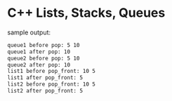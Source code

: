 # C++ Lists, Stacks, Queues

sample output:

```bash
queue1 before pop: 5 10 
queue1 after pop: 10 
queue2 before pop: 5 10 
queue2 after pop: 10 
list1 before pop_front: 10 5 
list1 after pop_front: 5 
list2 before pop_front: 10 5 
list2 after pop_front: 5 
```